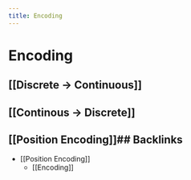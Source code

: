 ```yaml
---
title: Encoding
---
```


# Encoding

## [[Discrete -> Continuous]]

## [[Continous -> Discrete]]

## [[Position Encoding]]## Backlinks
* [[Position Encoding]]
	* [[Encoding]]

